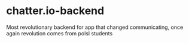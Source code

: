 # chatter.io-backend
Most revolutionary backend for app that changed communicating, once again revolution comes from polsl students
